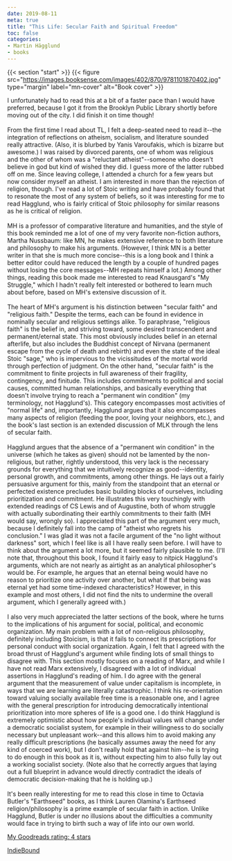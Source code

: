 ```yaml
---
date: 2019-08-11
meta: true
title: "This Life: Secular Faith and Spiritual Freedom"
toc: false
categories:
- Martin Hägglund
- books
---
```


{{< section "start" >}}
{{< figure src="https://images.booksense.com/images/402/870/9781101870402.jpg" type="margin" label="mn-cover" alt="Book cover" >}}

I unfortunately had to read this at a bit of a faster pace than I would have preferred, because I got it from the Brooklyn Public Library shortly before moving out of the city. I did finish it on time though!<br /><br />From the first time I read about TL, I felt a deep-seated need to read it--the integration of reflections on atheism, socialism, and literature sounded really attractive. (Also, it is blurbed by Yanis Varoufakis, which is bizarre but awesome.) I was raised by divorced parents, one of whom was religious and the other of whom was a "reluctant atheist"--someone who doesn't believe in god but kind of wished they did. I guess more of the latter rubbed off on me. Since leaving college, I attended a church for a few years but now consider myself an atheist. I am interested in more than the rejection of religion, though. I've read a lot of Stoic writing and have probably found that to resonate the most of any system of beliefs, so it was interesting for me to read Hagglund, who is fairly critical of Stoic philosophy for similar reasons as he is critical of religion.<br /><br />MH is a professor of comparative literature and humanities, and the style of this book reminded me a lot of one of my very favorite non-fiction authors, Martha Nussbaum: like MN, he makes extensive reference to both literature and philosophy to make his arguments. (However, I think MN is a better writer in that she is much more concise--this is a long book and I think a better editor could have reduced the length by a couple of hundred pages without losing the core messages--MH repeats himself a lot.) Among other things, reading this book made me interested to read Knausgard's "My Struggle," which I hadn't really felt interested or bothered to learn much about before, based on MH's extensive discussion of it.<br /><br />The heart of MH's argument is his distinction between "secular faith" and "religious faith." Despite the terms, each can be found in evidence in nominally secular and religious settings alike. To paraphrase, "religious faith" is the belief in, and striving toward, some desired transcendent and permanent/eternal state. This most obviously includes belief in an eternal afterlife, but also includes the Buddhist concept of Nirvana (permanent escape from the cycle of death and rebirth) and even the state of the ideal Stoic "sage," who is impervious to the vicissitudes of the mortal world through perfection of judgment. On the other hand, "secular faith" is the commitment to finite projects in full awareness of their fragility, contingency, and finitude. This includes commitments to political and social causes, committed human relationships, and basically everything that doesn't involve trying to reach a "permanent win condition" (my terminology, not Hagglund's). This category encompasses most activities of "normal life" and, importantly, Hagglund argues that it also encompasses many aspects of religion (feeding the poor, loving your neighbors, etc.), and the book's last section is an extended discussion of MLK through the lens of secular faith.<br /><br />Hagglund argues that the absence of a "permanent win condition" in the universe (which he takes as given) should not be lamented by the non-religious, but rather, rightly understood, this very lack is the necessary grounds for everything that we intuitively recognize as good--identity, personal growth, and commitments, among other things. He lays out a fairly persuasive argument for this, mainly from the standpoint that an eternal or perfected existence precludes basic building blocks of ourselves, including prioritization and commitment. He illustrates this very touchingly with extended readings of CS Lewis and of Augustine, both of whom struggle with actually subordinating their earthly commitments to their faith (MH would say, wrongly so). I appreciated this part of the argument very much, because I definitely fall into the camp of "atheist who regrets his conclusion." I was glad it was not a facile argument of the "no light without darkness" sort, which I feel like is all I have really seen before. I will have to think about the argument a lot more, but it seemed fairly plausible to me. (I'll note that, throughout this book, I found it fairly easy to nitpick Hagglund's arguments, which are not nearly as airtight as an analytical philosopher's would be. For example, he argues that an eternal being would have no reason to prioritize one activity over another, but what if that being was eternal yet had some time-indexed characteristics? However, in this example and most others, I did not find the nits to undermine the overall argument, which I generally agreed with.)<br /><br />I also very much appreciated the latter sections of the book, where he turns to the implications of his argument for social, political, and economic organization. My main problem with a lot of non-religious philosophy, definitely including Stoicism, is that it fails to connect its prescriptions for personal conduct with social organization. Again, I felt that I agreed with the broad thrust of Hagglund's argument while finding lots of small things to disagree with. This section mostly focuses on a reading of Marx, and while I have not read Marx extensively, I disagreed with a lot of individual assertions in Hagglund's reading of him. I do agree with the general argument that the measurement of value under capitalism is incomplete, in ways that we are learning are literally catastrophic. I think his re-orientation toward valuing socially available free time is a reasonable one, and I agree with the general prescription for introducing democratically intentional prioritization into more spheres of life is a good one. I do think Hagglund is extremely optimistic about how people's individual values will change under a democratic socialist system, for example in their willingness to do socially necessary but unpleasant work--and this allows him to avoid making any really difficult prescriptions (he basically assumes away the need for any kind of coerced work), but I don't really hold that against him--he is trying to do enough in this book as it is, without expecting him to also fully lay out a working socialist society. (Note also that he correctly argues that laying out a full blueprint in advance would directly contradict the ideals of democratic decision-making that he is holding up.)<br /><br />It's been really interesting for me to read this close in time to Octavia Butler's "Earthseed" books, as I think Lauren Olamina's Earthseed religion/philosophy is a prime example of secular faith in action. Unlike Hagglund, Butler is under no illusions about the difficulties a community would face in trying to birth such a way of life into our own world. 

[My Goodreads rating: 4 stars](https://www.goodreads.com/review/show/2903650361)  

[IndieBound](https://www.indiebound.org/book/9781101870402)
